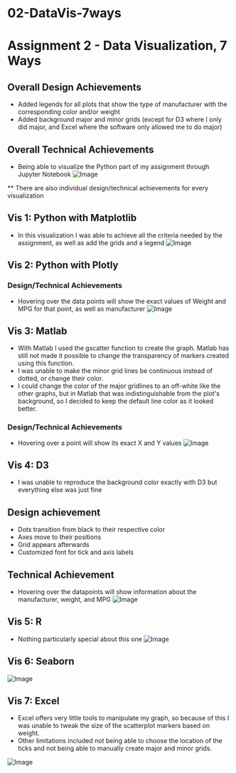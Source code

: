 # 02-DataVis-7ways

Assignment 2 - Data Visualization, 7 Ways  
===
 ## Overall Design Achievements
- Added legends for all plots that show the type of manufacturer with the corresponding color and/or weight
- Added background major and minor grids (except for D3 where I only did major, and Excel where the software only allowed me to do major)

## Overall Technical Achievements
- Being able to visualize the Python part of my assignment through Jupyter Notebook
 ![Image](img/Jupyter.PNG)


** There are also individual design/technical achievements for every visualization
 
 ## Vis 1: Python with Matplotlib
 - In this visualization I was able to achieve all the criteria needed by the assignment, as well as add the grids and a legend
 ![Image](img/matplotlib.PNG)
 
 
 ## Vis 2: Python with Plotly
 
 ### Design/Technical Achievements
 - Hovering over the data points will show the exact values of Weight and MPG for that point, as well as manufacturer
 ![Image](img/plotly.PNG)


 ## Vis 3: Matlab
 
 - With Matlab I used the gscatter function to create the graph. Matlab has still not made it possible to change the 
 transparency of markers created using this function. 
 - I was unable to make the minor grid lines be continuous instead of dotted, or change their color. 
 - I could change the color of the major gridlines to an off-white like the other graphs, but in Matlab that was 
 indistinguishable from the plot's background, so I decided to keep the default line color as it looked better.
 
 ### Design/Technical Achievements
 - Hovering over a point will show its exact X and Y values 
 ![Image](img/matlab.PNG)

 
 ## Vis 4:  D3
 - I was unable to reproduce the background color exactly with D3 but everything else was just fine
 
 ## Design achievement
 - Dots transition from black to their respective color
 - Axes move to their positions
 - Grid appears afterwards
 - Customized font for tick and axis labels
 
 ## Technical Achievement
 - Hovering over the datapoints will show information about the manufacturer, weight, and MPG
  ![Image](img/d3.PNG)


 ## Vis 5: R
 - Nothing particularly special about this one
  ![Image](img/R.png)

 
 ## Vis 6: Seaborn
  ![Image]()

 
 ## Vis 7: Excel
 - Excel offers very little tools to manipulate my graph, so because of this I was unable to tweak the size of the scatterplot markers based on weight.
- Other limitations included not being able to choose the location of the ticks and not being able to manually create major and minor grids.

 ![Image]()

 